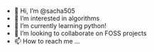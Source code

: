 - 👋 Hi, I’m @sacha505
- 👀 I’m interested in algorithms
- 🌱 I’m currently learning python!
- 💞️ I’m looking to collaborate on FOSS projects 
- 📫 How to reach me ...

<!---
sacha505/sacha505 is a ✨ special ✨ repository because its `README.md` (this file) appears on your GitHub profile.
You can click the Preview link to take a look at your changes.
--->
